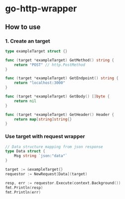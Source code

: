 # go-http-wrapper

## How to use

### 1.  Create an target 

```go
type exampleTarget struct {}

func (target *exampleTarget) GetMethod() string {
	return "POST" // http.PostMethod
}

func (target *exampleTarget) GetEndpoint() string {
	return "localhost:3000"
}

func (target *exampleTarget) GetBody() []byte {
	return nil
}

func (target *exampleTarget) GetHeader() Header {
	return map[string]string{}
}
```

### Use target with request wrapper

```go
// Data structure mapping from json response
type Data struct {
    Msg string `json:"data"`
}

target := &exampleTarget{}
requestor := NewRequest[Data](target)

resp, err := requestor.Execute(context.Background())
fmt.Println(resp)
fmt.Println(err)

```